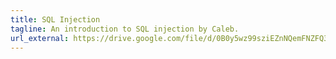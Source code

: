 ```yaml
---
title: SQL Injection
tagline: An introduction to SQL injection by Caleb.
url_external: https://drive.google.com/file/d/0B0y5wz99sziEZnNQemFNZFQ3VHM/view?usp=sharing
---
```

